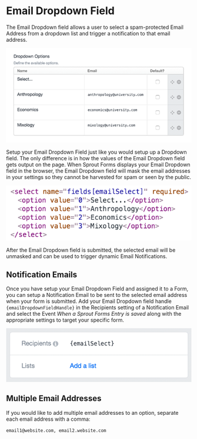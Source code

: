 # Email Dropdown Field

The Email Dropdown field allows a user to select a spam-protected Email Address from a dropdown list and trigger a notification to that email address.

![Sprout Forms Email Dropdown Field](../images/fields/email-dropdown-field-settings.png)

Setup your Email Dropdown Field just like you would setup up a Dropdown field. The only difference is in how the values of the Email Dropdown field gets output on the page. When Sprout Forms displays your Email Dropdown field in the browser, the Email Dropdown field will mask the email addresses in your settings so they cannot be harvested for spam or seen by the public.

![Email Dropdown Field doesn't display email addresses in your template code](../images/fields/email-select-code.png)

After the Email Dropdown field is submitted, the selected email will be unmasked and can be used to trigger dynamic Email Notifications.

## Notification Emails

Once you have setup your Email Dropdown Field and assigned it to a Form, you can setup a Notification Email to be sent to the selected email address when your form is submitted. Add your Email Dropdown field handle `{emailDropdownFieldHandle}` in the Recipients setting of a Notification Email and select the Event _When a Sprout Forms Entry is saved_ along with the appropriate settings to target your specific form.

![Send dynamic emails with Email Dropdown Field and Sprout Forms](../images/fields/email-select-sprout-email.png)

## Multiple Email Addresses

If you would like to add multiple email addresses to an option, separate each email address with a comma:

```
email1@website.com, email2.website.com
```